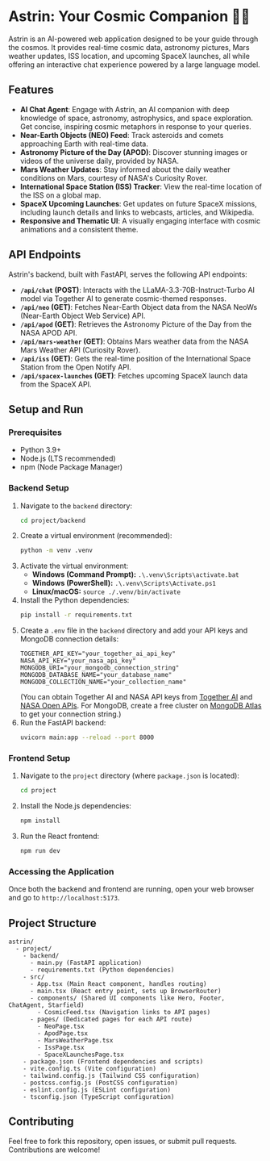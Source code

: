 # Astrin: Your Cosmic Companion 🚀🌌

Astrin is an AI-powered web application designed to be your guide through the cosmos. It provides real-time cosmic data, astronomy pictures, Mars weather updates, ISS location, and upcoming SpaceX launches, all while offering an interactive chat experience powered by a large language model.

## Features

- **AI Chat Agent**: Engage with Astrin, an AI companion with deep knowledge of space, astronomy, astrophysics, and space exploration. Get concise, inspiring cosmic metaphors in response to your queries.
- **Near-Earth Objects (NEO) Feed**: Track asteroids and comets approaching Earth with real-time data.
- **Astronomy Picture of the Day (APOD)**: Discover stunning images or videos of the universe daily, provided by NASA.
- **Mars Weather Updates**: Stay informed about the daily weather conditions on Mars, courtesy of NASA's Curiosity Rover.
- **International Space Station (ISS) Tracker**: View the real-time location of the ISS on a global map.
- **SpaceX Upcoming Launches**: Get updates on future SpaceX missions, including launch details and links to webcasts, articles, and Wikipedia.
- **Responsive and Thematic UI**: A visually engaging interface with cosmic animations and a consistent theme.

## API Endpoints

Astrin's backend, built with FastAPI, serves the following API endpoints:

- **`/api/chat` (POST)**: Interacts with the LLaMA-3.3-70B-Instruct-Turbo AI model via Together AI to generate cosmic-themed responses.
- **`/api/neo` (GET)**: Fetches Near-Earth Object data from the NASA NeoWs (Near-Earth Object Web Service) API.
- **`/api/apod` (GET)**: Retrieves the Astronomy Picture of the Day from the NASA APOD API.
- **`/api/mars-weather` (GET)**: Obtains Mars weather data from the NASA Mars Weather API (Curiosity Rover).
- **`/api/iss` (GET)**: Gets the real-time position of the International Space Station from the Open Notify API.
- **`/api/spacex-launches` (GET)**: Fetches upcoming SpaceX launch data from the SpaceX API.

## Setup and Run

### Prerequisites

- Python 3.9+
- Node.js (LTS recommended)
- npm (Node Package Manager)

### Backend Setup

1.  Navigate to the `backend` directory:
    ```bash
    cd project/backend
    ```
2.  Create a virtual environment (recommended):
    ```bash
    python -m venv .venv
    ```
3.  Activate the virtual environment:
    - **Windows (Command Prompt):** `.\.venv\Scripts\activate.bat`
    - **Windows (PowerShell):** `.\.venv\Scripts\Activate.ps1`
    - **Linux/macOS:** `source ./.venv/bin/activate`
4.  Install the Python dependencies:
    ```bash
    pip install -r requirements.txt
    ```
5.  Create a `.env` file in the `backend` directory and add your API keys and MongoDB connection details:
    ```
    TOGETHER_API_KEY="your_together_ai_api_key"
    NASA_API_KEY="your_nasa_api_key"
    MONGODB_URI="your_mongodb_connection_string"
    MONGODB_DATABASE_NAME="your_database_name"
    MONGODB_COLLECTION_NAME="your_collection_name"
    ```
    (You can obtain Together AI and NASA API keys from [Together AI](https://www.together.ai/) and [NASA Open APIs](https://api.nasa.gov/). For MongoDB, create a free cluster on [MongoDB Atlas](https://www.mongodb.com/cloud/atlas) to get your connection string.)
6.  Run the FastAPI backend:
    ```bash
    uvicorn main:app --reload --port 8000
    ```

### Frontend Setup

1.  Navigate to the `project` directory (where `package.json` is located):
    ```bash
    cd project
    ```
2.  Install the Node.js dependencies:
    ```bash
    npm install
    ```
3.  Run the React frontend:
    ```bash
    npm run dev
    ```

### Accessing the Application

Once both the backend and frontend are running, open your web browser and go to `http://localhost:5173`.

## Project Structure

```
astrin/
  - project/
    - backend/
      - main.py (FastAPI application)
      - requirements.txt (Python dependencies)
    - src/
      - App.tsx (Main React component, handles routing)
      - main.tsx (React entry point, sets up BrowserRouter)
      - components/ (Shared UI components like Hero, Footer, ChatAgent, Starfield)
        - CosmicFeed.tsx (Navigation links to API pages)
      - pages/ (Dedicated pages for each API route)
        - NeoPage.tsx
        - ApodPage.tsx
        - MarsWeatherPage.tsx
        - IssPage.tsx
        - SpaceXLaunchesPage.tsx
    - package.json (Frontend dependencies and scripts)
    - vite.config.ts (Vite configuration)
    - tailwind.config.js (Tailwind CSS configuration)
    - postcss.config.js (PostCSS configuration)
    - eslint.config.js (ESLint configuration)
    - tsconfig.json (TypeScript configuration)
```

## Contributing

Feel free to fork this repository, open issues, or submit pull requests. Contributions are welcome!
